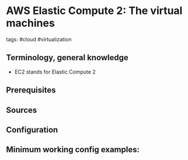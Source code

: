# AWS Elastic Compute 2: The virtual machines

tags: #cloud #virtualization


Terminology, general knowledge
---
- EC2 stands for Elastic Compute 2

Prerequisites
---


Sources
---


Configuration
---


Minimum working config examples:
---
